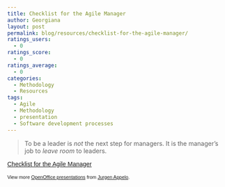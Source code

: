 ```yaml
---
title: Checklist for the Agile Manager
author: Georgiana
layout: post
permalink: blog/resources/checklist-for-the-agile-manager/
ratings_users:
  - 0
ratings_score:
  - 0
ratings_average:
  - 0
categories:
  - Methodology
  - Resources
tags:
  - Agile
  - Methodology
  - presentation
  - Software development processes
---
```

> To be a leader is *not* the next step for managers. It is the manager&#8217;s job to *leave room* to leaders.

<div id="__ss_1476474" style="width: 425px; text-align: left;">
  <a style="font:14px Helvetica,Arial,Sans-serif;display:block;margin:12px 0 3px 0;text-decoration:underline;" title="Checklist for the Agile Manager" href="http://www.slideshare.net/jurgenappelo/checklist-for-the-agile-manager?type=powerpoint">Checklist for the Agile Manager</a></p>

  <div style="font-size: 11px; font-family: tahoma,arial; height: 26px; padding-top: 2px;">
    View more <a style="text-decoration:underline;" href="http://www.slideshare.net/">OpenOffice presentations</a> from <a style="text-decoration:underline;" href="http://www.slideshare.net/jurgenappelo">Jurgen Appelo</a>.
  </div>
</div>
